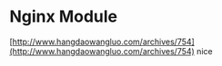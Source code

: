 # Nginx Module

[http://www.hangdaowangluo.com/archives/754](http://www.hangdaowangluo.com/archives/754) nice


